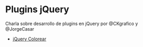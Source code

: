 Plugins jQuery
==============

Charla sobre desarrollo de plugins en jQuery por @CKgrafico y @JorgeCasar

* [jQuery Colorear](https://github.com/JavascriptIO/jQuery/blob/master/jquery-plugins/jquery.colorear.js)
